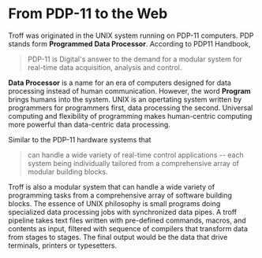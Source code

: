 # From PDP-11 to the Web

Troff was originated in the UNIX system running on PDP-11 computers. PDP stands form **Programmed Data Processor**. According to PDP11 Handbook,
> PDP-11 is Digital's answer to the demand for a modular system for real-time data acquisition, analysis and control.

**Data Processor** is a name for an era of computers designed for data processing instead of human communication. However, the word **Program** brings humans into the system. UNIX is an opertating system written by programmers for programmers first, data processing the second. Universal computing and flexibility of programming makes human-centric computing more powerful than data-centric data processing. 

Similar to the PDP-11 hardware systems that
> can handle a wide variety of real-time control applications -- each system being individually tailored from a comprehensive array of modular building blocks.

Troff is also a modular system that can handle a wide variety of programming tasks from a comprehensive array of software building blocks. The essence of UNIX philosophy is small programs doing specialized data processing jobs with synchronized data pipes. A troff pipeline takes text files written with pre-defined commands, macros, and contents as input, filtered with sequence of compilers that transform data from stages to stages. The final output would be the data that drive terminals, printers or typesetters. 


